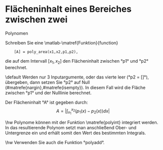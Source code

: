 
# Flächeninhalt eines Bereiches zwischen zwei
  Polynomen

Schreiben Sie eine \matlab-\matref{Funktion}{function}

		[A] = poly_area(x1,x2,p1,p2),

die auf dem Intervall $[x_1,x_2]$ den Flächeninhalt zwischen 
°p1° und °p2° berechnet.

\default 
Werden nur 3 Inputargumente, oder das vierte leer (°p2 = []°), übergeben, 
dann setzen Sie °p2° auf Null (#matrefe{nargin},#matrefe{isempty}). In 
diesem Fall wird die Fläche zwischen °p1° und der Nulllinie berechnet.

Der Flächeninhalt °A° ist gegeben durch:
$$
  A = \left|\int_{x_1}^{x_2} (p_1(x)-p_2(x))dx \right|
$$

\hw
Polynome können mit der Funktion \matrefe{polyint} integriert
werden. In das resultierende Polynom setzt man anschließend Ober- und
Untergrenze ein und erhält somit den Wert des bestimmten Integrals.

\hw
Verwenden Sie auch die Funktion °polyadd°.

